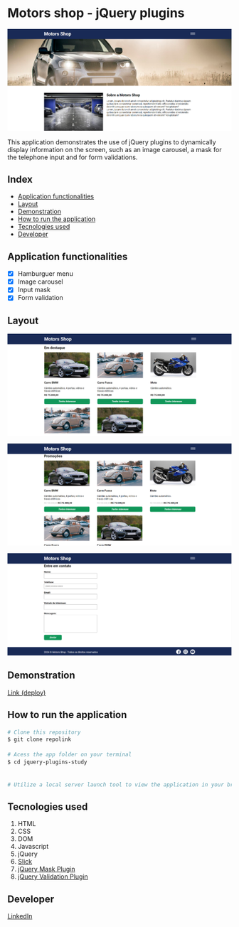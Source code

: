 # Motors shop - jQuery plugins 
![Layout](./images/layout.png)

This application demonstrates the use of jQuery plugins to dynamically display information on the screen, such as an image carousel, a mask for the telephone input and for form validations. 

## Index
- <a href="#functionalities">Application functionalities</a>
- <a href="#layout">Layout</a>
- <a href="#demonstration">Demonstration</a>
- <a href="#run">How to run the application</a>
- <a href="#tecnologies-used">Tecnologies used</a>
- <a href="#developer">Developer</a>

## Application functionalities
 - [x]  Hamburguer menu
 - [x]  Image carousel 
 - [x]  Input mask
 - [x]  Form validation

## Layout

![Emphasis](./images/emphasis.png)

![For Sale](./images/for-sale.png)

![Contact form](./images/contact.png)

## Demonstration
[Link (deploy)]()


## How to run the application
```bash
# Clone this repository
$ git clone repolink

# Acess the app folder on your terminal
$ cd jquery-plugins-study


# Utilize a local server launch tool to view the application in your browser

```

## Tecnologies used
1. HTML
2. CSS
3. DOM
4. Javascript
5. jQuery
6. [Slick](https://kenwheeler.github.io/slick/)
7. [jQuery Mask Plugin](https://igorescobar.github.io/jQuery-Mask-Plugin/)
8. [jQuery Validation Plugin](https://jqueryvalidation.org/)

## Developer
[LinkedIn](https://www.linkedin.com/in/julia-silva-borges/)
